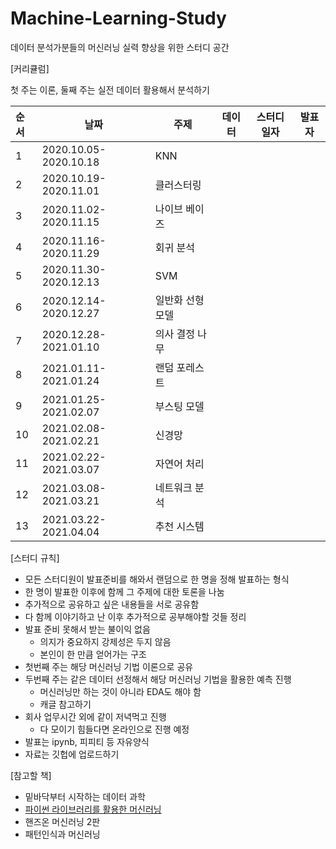 # Machine-Learning-Study
데이터 분석가분들의 머신러닝 실력 향상을 위한 스터디 공간

[커리큘럼]

첫 주는 이론, 둘째 주는 실전 데이터 활용해서 분석하기

| 순서 | 날짜                    | 주제                                    | 데이터 | 스터디 일자 | 발표자 |
| :--- | --------------------- | ---------------------------------------- | --------------------- | --------------------- | --------------- |
| 1 | 2020.10.05-2020.10.18 | KNN | | | |
| 2 | 2020.10.19-2020.11.01 | 클러스터링 | | | |
| 3 | 2020.11.02-2020.11.15 | 나이브 베이즈 | | | |
| 4 | 2020.11.16-2020.11.29 | 회귀 분석 | | | |
| 5 | 2020.11.30-2020.12.13 | SVM | | | |
| 6 | 2020.12.14-2020.12.27 | 일반화 선형 모델 | | | |
| 7 | 2020.12.28-2021.01.10 | 의사 결정 나무 | | | |
| 8 | 2021.01.11-2021.01.24 | 랜덤 포레스트 | | | |
| 9 | 2021.01.25-2021.02.07 | 부스팅 모델 | | | |
| 10 | 2021.02.08-2021.02.21 | 신경망 | | | |
| 11 | 2021.02.22-2021.03.07 | 자연어 처리 | | | |
| 12 | 2021.03.08-2021.03.21 | 네트워크 분석 | | | |
| 13 | 2021.03.22-2021.04.04 | 추천 시스템 | | | |

[스터디 규칙]

- 모든 스터디원이 발표준비를 해와서 랜덤으로 한 명을 정해 발표하는 형식
- 한 명이 발표한 이후에 함께 그 주제에 대한 토론을 나눔
- 추가적으로 공유하고 싶은 내용들을 서로 공유함
- 다 함께 이야기하고 난 이후 추가적으로 공부해야할 것들 정리
- 발표 준비 못해서 받는 불이익 없음
    - 의지가 중요하지 강제성은 두지 않음
    - 본인이 한 만큼 얻어가는 구조
- 첫번째 주는 해당 머신러닝 기법 이론으로 공유
- 두번째 주는 같은 데이터 선정해서 해당 머신러닝 기법을 활용한 예측 진행
    - 머신러닝만 하는 것이 아니라 EDA도 해야 함
    - 캐글 참고하기
- 회사 업무시간 외에 같이 저녁먹고 진행
    - 다 모이기 힘들다면 온라인으로 진행 예정
- 발표는 ipynb, 피피티 등 자유양식
- 자료는 깃헙에 업로드하기

[참고할 책]

- 밑바닥부터 시작하는 데이터 과학
- [파이썬 라이브러리를 활용한 머신러닝](https://github.com/rickiepark/introduction_to_ml_with_python)
- 핸즈온 머신러닝 2판
- 패턴인식과 머신러닝
